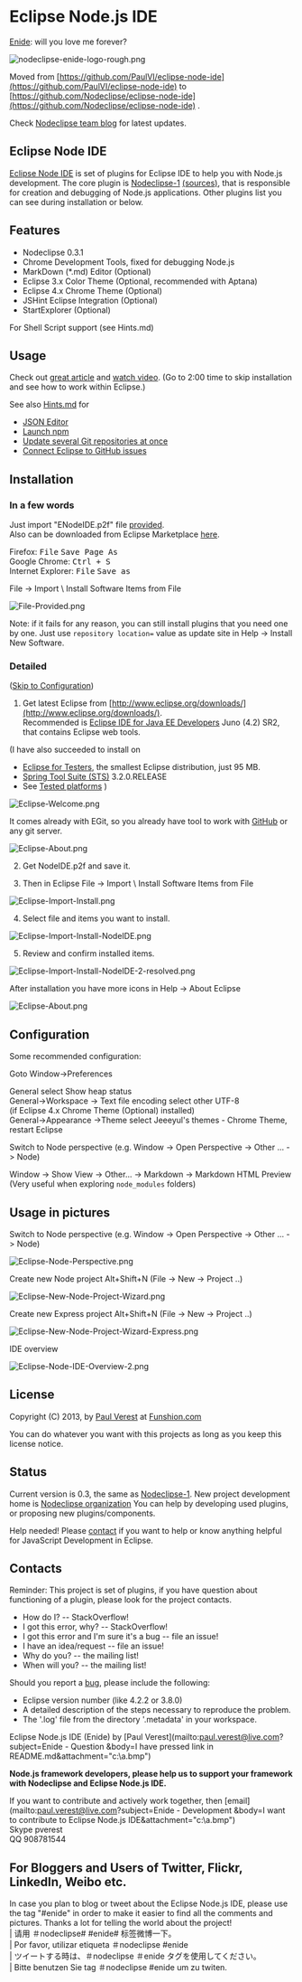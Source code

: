 # Eclipse Node.js IDE

[Enide](http://en.wikipedia.org/wiki/Enide): will you love me forever?

![nodeclipse-enide-logo-rough.png](nodeclipse-enide-logo-rough.png) 

Moved from [https://github.com/PaulVI/eclipse-node-ide](https://github.com/PaulVI/eclipse-node-ide)
 to [https://github.com/Nodeclipse/eclipse-node-ide](https://github.com/Nodeclipse/eclipse-node-ide) .

Check [Nodeclipse team blog](https://github.com/Nodeclipse/nodeclipse-blog#blog) for latest updates.

<!--
<script type="text/javascript">
       url_site = 'http://marketplace.eclipse.org/node/775276';
</script>
<script src="http://marketplace.eclipse.org/sites/all/modules/custom/eclipse_drigg_external/js/button.js" type="text/javascript"></script>
-->

## Eclipse Node IDE

[Eclipse Node IDE](https://github.com/Nodeclipse/eclipse-node-ide) is set of plugins for Eclipse IDE to help you with Node.js development.
The core plugin is [Nodeclipse-1](http://www.nodeclipse.org/) [(sources)](https://github.com/Nodeclipse/nodeclipse-1),
 that is responsible for creation and debugging of Node.js applications. Other plugins list you can see during installation or below.

## Features

- Nodeclipse 0.3.1
- Chrome Development Tools, fixed for debugging Node.js
- MarkDown (*.md) Editor (Optional)
- Eclipse 3.x Color Theme (Optional, recommended with Aptana)
- Eclipse 4.x Chrome Theme (Optional)
- JSHint Eclipse Integration (Optional)
- StartExplorer (Optional)

For Shell Script support (see Hints.md)
 
## Usage

Check out [great article](http://www.tomotaro1065.com/nodeclipse/)
 and [watch video](http://tomotaro1065.github.com/nodeclipse/index2.htm).
 (Go to 2:00 time to skip installation and see how to work within Eclipse.)  
 
See also [Hints.md](https://github.com/Nodeclipse/eclipse-node-ide/blob/master/Hints.md#hints) for

* [JSON Editor](https://github.com/Nodeclipse/eclipse-node-ide/blob/master/Hints.md#json-editor)
* [Launch npm](https://github.com/Nodeclipse/eclipse-node-ide/blob/master/Hints.md#launch-npm)
* [Update several Git repositories at once](https://github.com/Nodeclipse/eclipse-node-ide/blob/master/Hints.md#update-several-git-repositories-at-once)
* [Connect Eclipse to GitHub issues](https://github.com/Nodeclipse/eclipse-node-ide/blob/master/Hints.md#connect-eclipse-to-github-issues) 

## Installation

### In a few words

Just import "ENodeIDE.p2f" file [provided](https://raw.github.com/Nodeclipse/eclipse-node-ide/master/ENodeIDE.p2f).  
Also can be downloaded from Eclipse Marketplace [here](http://marketplace.eclipse.org/content/enide-eclipse-nodejs-ide).

Firefox: <kbd>File</kbd> <kbd>Save Page As</kbd>  
Google Chrome: <kbd>Ctrl + S</kbd>  
Internet Explorer: <kbd>File</kbd> <kbd>Save as</kbd>

File -> Import \ Install Software Items from File

![File-Provided.png](Pictures/File-Provided.png)

Note: if it fails for any reason, you can still install plugins that you need one by one.
Just use <code>repository location=</code> value as update site in Help -> Install New Software. 

### Detailed

([Skip to Configuration](https://github.com/Nodeclipse/eclipse-node-ide#configuration)) 

   1) Get latest Eclipse from [http://www.eclipse.org/downloads/](http://www.eclipse.org/downloads/).  
Recommended is [Eclipse IDE for Java EE Developers](http://www.eclipse.org/downloads/packages/eclipse-ide-java-ee-developers/junosr2)
 Juno (4.2) SR2,
that contains Eclipse web tools.

(I have also succeeded to install on

* [Eclipse for Testers](http://www.eclipse.org/downloads/packages/eclipse-testers/junosr2),
 the smallest Eclipse distribution, just 95 MB.
* [Spring Tool Suite (STS)](http://www.springsource.org/sts) 3.2.0.RELEASE
* See [Tested platforms](https://github.com/Nodeclipse/nodeclipse-blog#tested-platforms)
 )

![Eclipse-Welcome.png](Pictures/Eclipse-Welcome.png) 

It comes already with EGit, so you already have tool to work with [GitHub](https://github.com/) or any git server.

![Eclipse-About.png](Pictures/Eclipse-About.png)

   2) Get NodeIDE.p2f and save it.

   3) Then in Eclipse File -> Import \ Install Software Items from File

![Eclipse-Import-Install.png](Pictures/Eclipse-Import-Install.png)

   4) Select file and items you want to install.

![Eclipse-Import-Install-NodeIDE.png](Pictures/Eclipse-Import-Install-NodeIDE.png)

   5) Review and confirm installed items.

![Eclipse-Import-Install-NodeIDE-2-resolved.png](Pictures/Eclipse-Import-Install-NodeIDE-2-resolved.png)

After installation you have more icons in Help -> About Eclipse

![Eclipse-About.png](Pictures/Eclipse-About-2.png)

## Configuration

Some recommended configuration:

Goto Window->Preferences 

General select Show heap status  
General->Workspace -> Text file encoding select other UTF-8  
(if Eclipse 4.x Chrome Theme (Optional) installed)  
General->Appearance ->Theme select Jeeeyul's themes - Chrome Theme, restart Eclipse

Switch to Node perspective (e.g. Window -> Open Perspective -> Other ... -> Node)
  
Window -> Show View -> Other... -> Markdown -> Markdown HTML Preview  
(Very useful when exploring <code>node_modules</code> folders) 

## Usage in pictures

Switch to Node perspective (e.g. Window -> Open Perspective -> Other ... -> Node)

![Eclipse-Node-Perspective.png](Pictures/Eclipse-Node-Perspective.png)

Create new Node project 
Alt+Shift+N (File -> New -> Project ..)

![Eclipse-New-Node-Project-Wizard.png](Pictures/Eclipse-New-Node-Project-Wizard.png)

Create new Express project 
Alt+Shift+N (File -> New -> Project ..)

![Eclipse-New-Node-Project-Wizard-Express.png](Pictures/Eclipse-New-Node-Project-Wizard-Express.png)

IDE overview

![Eclipse-Node-IDE-Overview-2.png](Pictures/Eclipse-Node-IDE-Overview-2.png)

## License 

Copyright (C) 2013, by [Paul Verest](https://github.com/PaulVI/blog#blog) at [Funshion.com](http://www.funshion.com/english/index.html)

You can do whatever you want with this projects as long as you keep this license notice.

## Status

Current version is 0.3, the same as [Nodeclipse-1](http://tomotaro1065.github.com/nodeclipse/).
New project development home is [Nodeclipse organization](https://github.com/Nodeclipse/)
You can help by developing used plugins, or proposing new plugins/components.

<!--
DONE:
[provided link](http://github.com/downloads/Nodeclipse/eclipse-node-ide/EclipseNodeIDE-0.2.p2f). 
([how to link](http://stackoverflow.com/questions/13441720/download-binary-file-from-github-using-java))
 -->
 
Help needed! Please [contact](#contacts) if you want to help or know anything helpful for JavaScript Development in Eclipse.

## Contacts

Reminder: This project is set of plugins, if you have question about functioning of a plugin, please look for the project contacts. 

<!-- 
http://stackoverflow.com/privileges/create-tags
-->

* How do I? -- StackOverflow!
* I got this error, why? -- StackOverflow!
* I got this error and I'm sure it's a bug -- file an issue!
* I have an idea/request -- file an issue!
* Why do you? -- the mailing list!
* When will you? -- the mailing list! 

Should you report a [bug](https://github.com/Nodeclipse/eclipse-node-ide/issues), please include the following:

* Eclipse version number (like 4.2.2 or 3.8.0)
* A detailed description of the steps necessary to reproduce the problem.
* The '.log' file from the directory '.metadata' in your workspace.

Eclipse Node.js IDE (Enide) by [Paul Verest](mailto:paul.verest@live.com?subject=Enide - Question
&body=I have pressed link in README.md&attachment="c:\a.bmp")

**Node.js framework developers, please help us to support your framework with Nodeclipse and Eclipse Node.js IDE.**

If you want to contribute and actively work together, then [email](mailto:paul.verest@live.com?subject=Enide - Development
&body=I want to contribute to Eclipse Node.js IDE&attachment="c:\a.bmp")  
Skype pverest  
QQ 908781544  

## For Bloggers and Users of Twitter, Flickr, LinkedIn, Weibo etc.

In case you plan to blog or tweet about the Eclipse Node.js IDE, please use the tag "#enide"
 in order to make it easier to find all the comments and pictures. Thanks a lot for telling the world about the project!  
  | 请用 ＃nodeclipse# #enide# 标签微博一下。  
  | Por favor, utilizar etiqueta ＃nodeclipse #enide  
  | ツイートする時は、＃nodeclipse ＃enide タグを使用してください。   
  | Bitte benutzen Sie tag ＃nodeclipse #enide um zu twiten.

